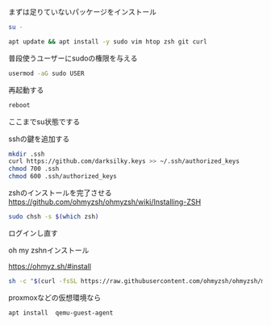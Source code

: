 

まずは足りていないパッケージをインストール

```bash
su -
```

```bash
apt update && apt install -y sudo vim htop zsh git curl
```

普段使うユーザーにsudoの権限を与える
```bash
usermod -aG sudo USER
```

再起動する
```bash
reboot
```

ここまでsu状態でする

sshの鍵を追加する

```bash
mkdir .ssh
curl https://github.com/darksilky.keys >> ~/.ssh/authorized_keys
chmod 700 .ssh
chmod 600 .ssh/authorized_keys
```








zshのインストールを完了させる
https://github.com/ohmyzsh/ohmyzsh/wiki/Installing-ZSH

```bash
sudo chsh -s $(which zsh)
```

ログインし直す

oh my zshnインストール

https://ohmyz.sh/#install
```bash
sh -c "$(curl -fsSL https://raw.githubusercontent.com/ohmyzsh/ohmyzsh/master/tools/install.sh)"
```

proxmoxなどの仮想環境なら

```bash
apt install  qemu-guest-agent
```
